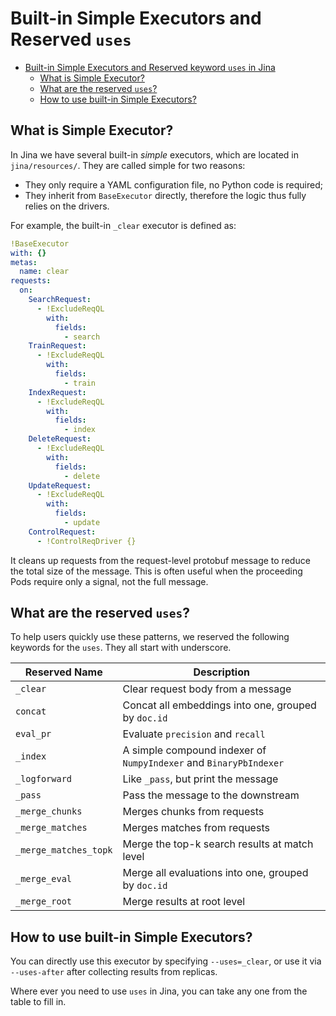 # Built-in Simple Executors and Reserved `uses`

- [Built-in Simple Executors and Reserved keyword `uses` in Jina](#built-in-simple-executors-and-reserved--uses--in-jina)
  * [What is Simple Executor?](#what-is-simple-executor)
  * [What are the reserved `uses`?](#what-are-the-reserved-uses)
  * [How to use built-in Simple Executors?](#how-to-use-built-in-simple-executors)

## What is Simple Executor?

In Jina we have several built-in *simple* executors, which are located in `jina/resources/`. They are called simple for two reasons:

- They only require a YAML configuration file, no Python code is required;
- They inherit from `BaseExecutor` directly, therefore the logic thus fully relies on the drivers.

For example, the built-in `_clear` executor is defined as:

```yaml
!BaseExecutor
with: {}
metas:
  name: clear
requests:
  on:
    SearchRequest:
      - !ExcludeReqQL
        with:
          fields:
            - search
    TrainRequest:
      - !ExcludeReqQL
        with:
          fields:
            - train
    IndexRequest:
      - !ExcludeReqQL
        with:
          fields:
            - index
    DeleteRequest:
      - !ExcludeReqQL
        with:
          fields:
            - delete
    UpdateRequest:
      - !ExcludeReqQL
        with:
          fields:
            - update
    ControlRequest:
      - !ControlReqDriver {}
```

It cleans up requests from the request-level protobuf message to reduce the total size of the message. This is often useful when the proceeding Pods require only a signal, not the full message.

## What are the reserved `uses`?

To help users quickly use these patterns, we reserved the following keywords for the `uses`. They all start with underscore.

| Reserved Name | Description |
| --- | --- |
| `_clear` | Clear request body from a message |
| `concat` | Concat all embeddings into one, grouped by ``doc.id`` |
| `eval_pr` | Evaluate ``precision`` and ``recall`` |
| `_index` | A simple compound indexer of ``NumpyIndexer`` and ``BinaryPbIndexer`` |
| `_logforward` | Like `_pass`, but print the message |
| `_pass` | Pass the message to the downstream |
| `_merge_chunks` | Merges chunks from requests |
| `_merge_matches` | Merges matches from requests |
| `_merge_matches_topk` | Merge the top-k search results at match level |
| `_merge_eval` | Merge all evaluations into one, grouped by ``doc.id`` |
| `_merge_root` | Merge results at root level |

## How to use built-in Simple Executors?

You can directly use this executor by specifying `--uses=_clear`, or use it via `--uses-after` after collecting results from replicas.

Where ever you need to use `uses` in Jina, you can take any one from the table to fill in.
